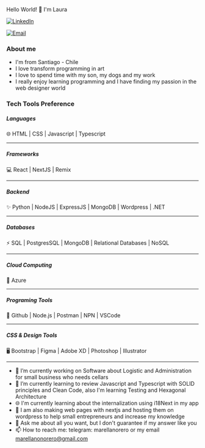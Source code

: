 Hello World!  👋 I'm Laura

<a href="https://www.linkedin.com/in/mlarellanorero/"><img alt="LinkedIn" src="https://img.shields.io/badge/LinkedIn-Laura%20Arellano-blue?style=flat-square&logo=linkedin"></a>

<a href="mailto:marellanonorero@gmail.com"><img alt="Email" src="https://img.shields.io/badge/Email-marellanonorero@gmail.com-blue?style=flat-square&logo=gmail"></a>

<h3>About me</h3>

- I'm from Santiago - Chile
- I love transform programming in art
- I love to spend time with my son, my dogs and my work
- I really enjoy learning programming and I have finding my passion in the web designer world

<h3>Tech Tools Preference</h3>


<h5>Languages</h5>
🌐 HTML | CSS | Javascript | Typescript
<hr />
<h5>Frameworks</h5>
💻 React | NextJS | Remix
<hr />
<h5>Backend</h5>
✨ Python | NodeJS | ExpressJS | MongoDB | Wordpress | .NET
<hr />
<h5> Databases </h5>
⚡ SQL | PostgresSQL | MongoDB | Relational Databases | NoSQL
<hr />
<h5> Cloud Computing </h5>
💬 Azure
<hr />
<h5>Programing Tools</h5>
🔧 Github | Node.js | Postman | NPN | VSCode 
<hr />
<h5>CSS & Design Tools </h5>
🖥 Bootstrap | Figma | Adobe XD | Photoshop | Illustrator
<hr />

- 🔭 I’m currently working on Software about Logistic and Administration for small business who needs cellars
- 🌱 I’m currently learning to review Javascript and Typescript with SOLID principles and Clean Code, also I'm learning Testing and Hexagonal Architecture
- 🌐 I'm currently learning about the internalization using i18Next in my app
- 👯 I am also making web pages with nextjs and hosting them on wordpress to help small entrepreneurs and increase my knowledge 
- 💬 Ask me about all you want, but I don't guarantee if my answer like you
- 📫 How to reach me: telegram: marellanorero or my email marellanonorero@gmail.com

